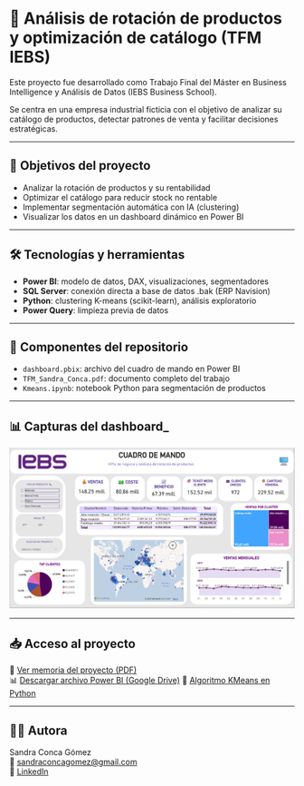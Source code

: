 # 🧠 Análisis de rotación de productos y optimización de catálogo (TFM IEBS)

Este proyecto fue desarrollado como Trabajo Final del Máster en Business Intelligence y Análisis de Datos (IEBS Business School).

Se centra en una empresa industrial ficticia con el objetivo de analizar su catálogo de productos, detectar patrones de venta y facilitar decisiones estratégicas.

---

## 📌 Objetivos del proyecto

- Analizar la rotación de productos y su rentabilidad
- Optimizar el catálogo para reducir stock no rentable
- Implementar segmentación automática con IA (clustering)
- Visualizar los datos en un dashboard dinámico en Power BI

---

## 🛠 Tecnologías y herramientas

- **Power BI**: modelo de datos, DAX, visualizaciones, segmentadores
- **SQL Server**: conexión directa a base de datos .bak (ERP Navision)
- **Python**: clustering K-means (scikit-learn), análisis exploratorio
- **Power Query**: limpieza previa de datos

---

## 🧱 Componentes del repositorio

- `dashboard.pbix`: archivo del cuadro de mando en Power BI
- `TFM_Sandra_Conca.pdf`: documento completo del trabajo
- `Kmeans.ipynb`: notebook Python para segmentación de productos

---

## 📊 Capturas del dashboard_

![Vista del dashboard en Power BI](./dashboard.png)

---

## 📥 Acceso al proyecto

📄 [Ver memoria del proyecto (PDF)](./TFM_Sandra_Conca.pdf)  
📊 [Descargar archivo Power BI (Google Drive)](https://drive.google.com/file/d/1kHD48z7H1_3-GlRC8iivcL4pzRELgOGv/view?usp=sharing)
🐍 [Algoritmo KMeans en Python](./KMeans.ipynb)

---

## 👩‍💻 Autora

Sandra Conca Gómez  
📧 sandraconcagomez@gmail.com  
🔗 [LinkedIn](https://www.linkedin.com/in/sandraconcagomez/)